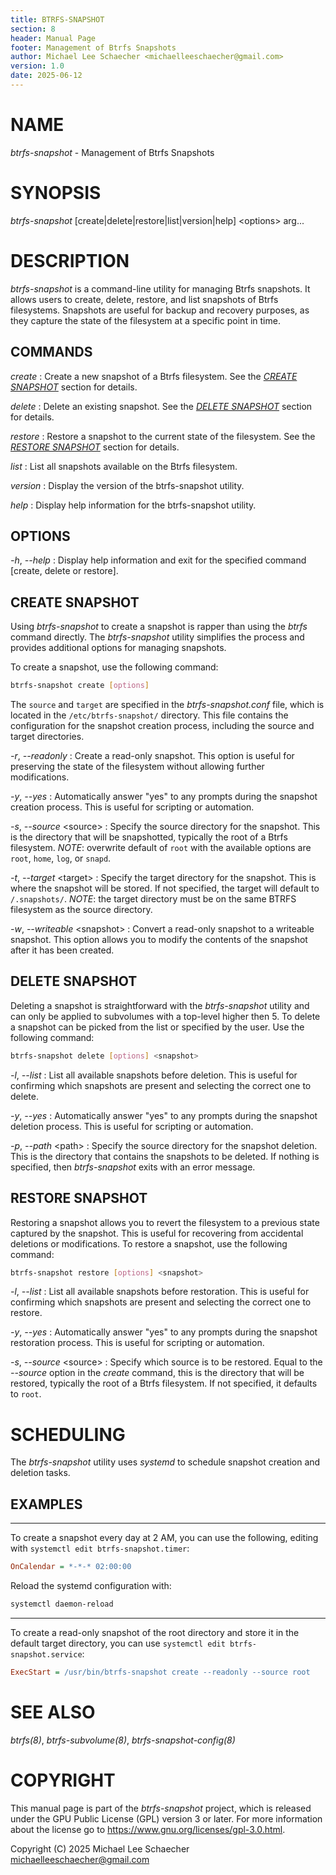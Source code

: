 ```yaml
---
title: BTRFS-SNAPSHOT
section: 8
header: Manual Page
footer: Management of Btrfs Snapshots
author: Michael Lee Schaecher <michaelleeschaecher@gmail.com>
version: 1.0
date: 2025-06-12
---
```


# NAME

_btrfs-snapshot_ - Management of Btrfs Snapshots

# SYNOPSIS

_btrfs-snapshot_ [create|delete|restore|list|version|help] \<options\> arg...

# DESCRIPTION

_btrfs-snapshot_ is a command-line utility for managing Btrfs snapshots. It allows users to create, delete, restore, and list snapshots of Btrfs filesystems. Snapshots are useful for backup and recovery purposes, as they capture the state of the filesystem at a specific point in time.

## COMMANDS

_create_
: Create a new snapshot of a Btrfs filesystem. See the _[CREATE SNAPSHOT](#create-snapshot)_ section for details.

_delete_
: Delete an existing snapshot. See the _[DELETE SNAPSHOT](#delete-snapshot)_ section for details.

_restore_
: Restore a snapshot to the current state of the filesystem. See the _[RESTORE SNAPSHOT](#restore-snapshot)_ section for details.

_list_
: List all snapshots available on the Btrfs filesystem.

_version_
: Display the version of the btrfs-snapshot utility.

_help_
: Display help information for the btrfs-snapshot utility.

## OPTIONS

_-h_, _--help_
: Display help information and exit for the specified command [create, delete or restore].

## CREATE SNAPSHOT

Using _btrfs-snapshot_ to create a snapshot is rapper than using the _btrfs_ command directly. The _btrfs-snapshot_ utility simplifies the process and provides additional options for managing snapshots.

To create a snapshot, use the following command:

```bash
btrfs-snapshot create [options]
```

The `source` and `target` are specified in the _btrfs-snapshot.conf_ file, which is located in the `/etc/btrfs-snapshot/` directory. This file contains the configuration for the snapshot creation process, including the source and target directories.

_-r_, _--readonly_
: Create a read-only snapshot. This option is useful for preserving the state of the filesystem without allowing further modifications.

_-y_, _--yes_
: Automatically answer "yes" to any prompts during the snapshot creation process. This is useful for scripting or automation.

_-s_, _--source_ \<source\>
: Specify the source directory for the snapshot. This is the directory that will be snapshotted, typically the root of a Btrfs filesystem.
_NOTE_: overwrite default of `root` with the available options are `root`, `home`, `log`, or `snapd`.

_-t_, _--target_ \<target\>
: Specify the target directory for the snapshot. This is where the snapshot will be stored. If not specified, the target will default to `/.snapshots/`. _NOTE_: the target directory must be on the same BTRFS filesystem as the source directory.

_-w_, _--writeable_ \<snapshot\>
: Convert a read-only snapshot to a writeable snapshot. This option allows you to modify the contents of the snapshot after it has been created.

## DELETE SNAPSHOT

Deleting a snapshot is straightforward with the _btrfs-snapshot_ utility and can only be applied to subvolumes with a top-level higher then 5. To delete a snapshot can be picked from the list or specified by the user. Use the following command:

```bash
btrfs-snapshot delete [options] <snapshot>
```

_-l_, _--list_
: List all available snapshots before deletion. This is useful for confirming which snapshots are present and selecting the correct one to delete.

_-y_, _--yes_
: Automatically answer "yes" to any prompts during the snapshot deletion process. This is useful for scripting or automation.

_-p_, _--path_ \<path\>
: Specify the source directory for the snapshot deletion. This is the directory that contains the snapshots to be deleted. If nothing is specified, then _btrfs-snapshot_ exits with an error message.

## RESTORE SNAPSHOT

Restoring a snapshot allows you to revert the filesystem to a previous state captured by the snapshot. This is useful for recovering from accidental deletions or modifications. To restore a snapshot, use the following command:

```bash
btrfs-snapshot restore [options] <snapshot>
```

_-l_, _--list_
: List all available snapshots before restoration. This is useful for confirming which snapshots are present and selecting the correct one to restore.

_-y_, _--yes_
: Automatically answer "yes" to any prompts during the snapshot restoration process. This is useful for scripting or automation.

_-s_, _--source_ \<source\>
: Specify which source is to be restored. Equal to the _--source_ option in the _create_ command, this is the directory that will be restored, typically the root of a Btrfs filesystem. If not specified, it defaults to `root`.

# SCHEDULING

The _btrfs-snapshot_ utility uses _systemd_ to schedule snapshot creation and deletion tasks.

## EXAMPLES

---

To create a snapshot every day at 2 AM, you can use the following, editing with `systemctl edit btrfs-snapshot.timer`:

```ini
OnCalendar = *-*-* 02:00:00
```

Reload the systemd configuration with:

```bash
systemctl daemon-reload
```

---

To create a read-only snapshot of the root directory and store it in the default target directory, you can use `systemctl edit btrfs-snapshot.service`:

```ini
ExecStart = /usr/bin/btrfs-snapshot create --readonly --source root
```

# SEE ALSO

_btrfs(8)_, _btrfs-subvolume(8)_, _btrfs-snapshot-config(8)_

# COPYRIGHT

This manual page is part of the _btrfs-snapshot_ project, which is released under the GPU Public License (GPL) version 3 or later. For more information about the license go to <https://www.gnu.org/licenses/gpl-3.0.html>.

Copyright (C) 2025 Michael Lee Schaecher <michaelleeschaecher@gmail.com>

